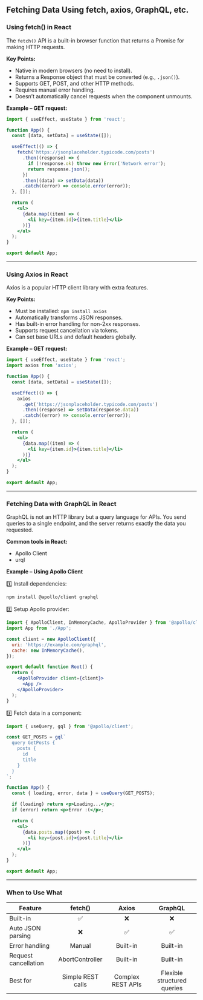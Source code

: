 ## Fetching Data Using fetch, axios, GraphQL, etc.

### Using fetch() in React

The `fetch()` API is a built-in browser function that returns a Promise for making HTTP requests.

**Key Points:**

- Native in modern browsers (no need to install).
- Returns a Response object that must be converted (e.g., `.json()`).
- Supports GET, POST, and other HTTP methods.
- Requires manual error handling.
- Doesn’t automatically cancel requests when the component unmounts.

**Example – GET request:**

```jsx
import { useEffect, useState } from 'react';

function App() {
  const [data, setData] = useState([]);

  useEffect(() => {
    fetch('https://jsonplaceholder.typicode.com/posts')
      .then((response) => {
        if (!response.ok) throw new Error('Network error');
        return response.json();
      })
      .then((data) => setData(data))
      .catch((error) => console.error(error));
  }, []);

  return (
    <ul>
      {data.map((item) => (
        <li key={item.id}>{item.title}</li>
      ))}
    </ul>
  );
}

export default App;
```

---

### Using Axios in React

Axios is a popular HTTP client library with extra features.

**Key Points:**

- Must be installed: `npm install axios`
- Automatically transforms JSON responses.
- Has built-in error handling for non-2xx responses.
- Supports request cancellation via tokens.
- Can set base URLs and default headers globally.

**Example – GET request:**

```jsx
import { useEffect, useState } from 'react';
import axios from 'axios';

function App() {
  const [data, setData] = useState([]);

  useEffect(() => {
    axios
      .get('https://jsonplaceholder.typicode.com/posts')
      .then((response) => setData(response.data))
      .catch((error) => console.error(error));
  }, []);

  return (
    <ul>
      {data.map((item) => (
        <li key={item.id}>{item.title}</li>
      ))}
    </ul>
  );
}

export default App;
```

---

### Fetching Data with GraphQL in React

GraphQL is not an HTTP library but a query language for APIs. You send queries to a single endpoint, and the server returns exactly the data you requested.

**Common tools in React:**

- Apollo Client
- urql

**Example – Using Apollo Client**

1️⃣ Install dependencies:

```bash
npm install @apollo/client graphql
```

2️⃣ Setup Apollo provider:

```jsx
import { ApolloClient, InMemoryCache, ApolloProvider } from '@apollo/client';
import App from './App';

const client = new ApolloClient({
  uri: 'https://example.com/graphql',
  cache: new InMemoryCache(),
});

export default function Root() {
  return (
    <ApolloProvider client={client}>
      <App />
    </ApolloProvider>
  );
}
```

3️⃣ Fetch data in a component:

```jsx
import { useQuery, gql } from '@apollo/client';

const GET_POSTS = gql`
  query GetPosts {
    posts {
      id
      title
    }
  }
`;

function App() {
  const { loading, error, data } = useQuery(GET_POSTS);

  if (loading) return <p>Loading...</p>;
  if (error) return <p>Error :(</p>;

  return (
    <ul>
      {data.posts.map((post) => (
        <li key={post.id}>{post.title}</li>
      ))}
    </ul>
  );
}

export default App;
```

---

### When to Use What

| Feature              |      fetch()      |       Axios       |           GraphQL           |
| -------------------- | :---------------: | :---------------: | :-------------------------: |
| Built-in             |        ✅         |        ❌         |             ❌              |
| Auto JSON parsing    |        ❌         |        ✅         |             ✅              |
| Error handling       |      Manual       |     Built-in      |          Built-in           |
| Request cancellation |  AbortController  |     Built-in      |          Built-in           |
| Best for             | Simple REST calls | Complex REST APIs | Flexible structured queries |
